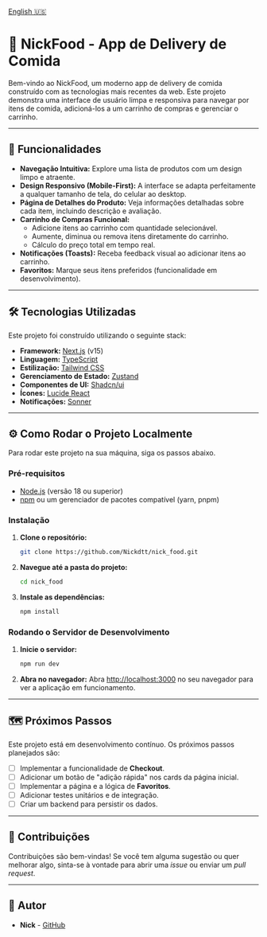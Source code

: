 [English 🇺🇸](./README.md)

# 🍔 NickFood - App de Delivery de Comida

Bem-vindo ao NickFood, um moderno app de delivery de comida construído com as tecnologias mais recentes da web. Este projeto demonstra uma interface de usuário limpa e responsiva para navegar por itens de comida, adicioná-los a um carrinho de compras e gerenciar o carrinho.

---

## 🚀 Funcionalidades

*   **Navegação Intuitiva:** Explore uma lista de produtos com um design limpo e atraente.
*   **Design Responsivo (Mobile-First):** A interface se adapta perfeitamente a qualquer tamanho de tela, do celular ao desktop.
*   **Página de Detalhes do Produto:** Veja informações detalhadas sobre cada item, incluindo descrição e avaliação.
*   **Carrinho de Compras Funcional:**
    *   Adicione itens ao carrinho com quantidade selecionável.
    *   Aumente, diminua ou remova itens diretamente do carrinho.
    *   Cálculo do preço total em tempo real.
*   **Notificações (Toasts):** Receba feedback visual ao adicionar itens ao carrinho.
*   **Favoritos:** Marque seus itens preferidos (funcionalidade em desenvolvimento).

---

## 🛠️ Tecnologias Utilizadas

Este projeto foi construído utilizando o seguinte stack:

*   **Framework:** [Next.js](https://nextjs.org/) (v15)
*   **Linguagem:** [TypeScript](https://www.typescriptlang.org/)
*   **Estilização:** [Tailwind CSS](https://tailwindcss.com/)
*   **Gerenciamento de Estado:** [Zustand](https://github.com/pmndrs/zustand)
*   **Componentes de UI:** [Shadcn/ui](https://ui.shadcn.com/)
*   **Ícones:** [Lucide React](https://lucide.dev/)
*   **Notificações:** [Sonner](https://sonner.emilkowal.ski/)

---

## ⚙️ Como Rodar o Projeto Localmente

Para rodar este projeto na sua máquina, siga os passos abaixo.

### Pré-requisitos

*   [Node.js](https://nodejs.org/en/) (versão 18 ou superior)
*   [npm](https://www.npmjs.com/) ou um gerenciador de pacotes compatível (yarn, pnpm)

### Instalação

1.  **Clone o repositório:**
    ```bash
    git clone https://github.com/Nickdtt/nick_food.git
    ```

2.  **Navegue até a pasta do projeto:**
    ```bash
    cd nick_food
    ```

3.  **Instale as dependências:**
    ```bash
    npm install
    ```

### Rodando o Servidor de Desenvolvimento

1.  **Inicie o servidor:**
    ```bash
    npm run dev
    ```

2.  **Abra no navegador:**
    Abra [http://localhost:3000](http://localhost:3000) no seu navegador para ver a aplicação em funcionamento.

---

## 🗺️ Próximos Passos

Este projeto está em desenvolvimento contínuo. Os próximos passos planejados são:

*   [ ] Implementar a funcionalidade de **Checkout**.
*   [ ] Adicionar um botão de "adição rápida" nos cards da página inicial.
*   [ ] Implementar a página e a lógica de **Favoritos**.
*   [ ] Adicionar testes unitários e de integração.
*   [ ] Criar um backend para persistir os dados.

---

## 🤝 Contribuições

Contribuições são bem-vindas! Se você tem alguma sugestão ou quer melhorar algo, sinta-se à vontade para abrir uma *issue* ou enviar um *pull request*.

---

## 👤 Autor

*   **Nick** - [GitHub](https://github.com/Nickdtt)
